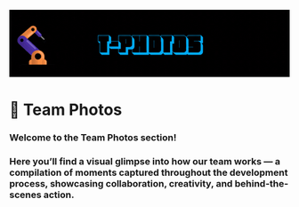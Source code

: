 ![GIF](D2%20ROBOTICS%20-%20T-PHOTOS.gif)

# 📸 Team Photos

### Welcome to the **Team Photos** section!  
### Here you’ll find a visual glimpse into how our team works — a compilation of moments captured throughout the development process, showcasing collaboration, creativity, and behind-the-scenes action.
